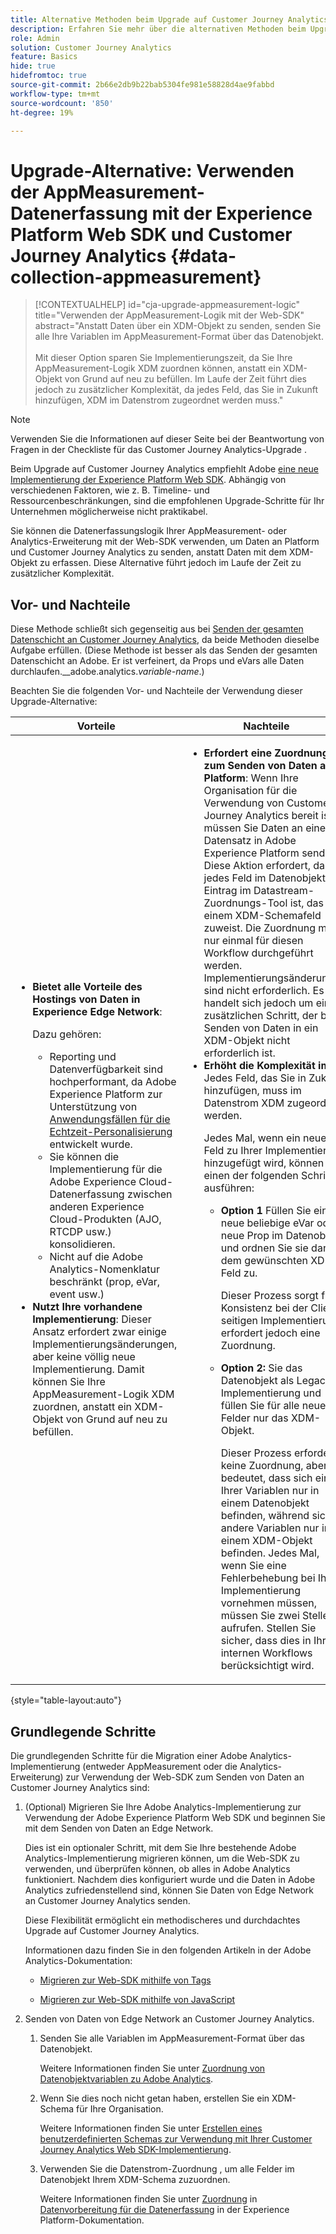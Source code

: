 ```yaml
---
title: Alternative Methoden beim Upgrade auf Customer Journey Analytics
description: Erfahren Sie mehr über die alternativen Methoden beim Upgrade auf Customer Journey Analytics
role: Admin
solution: Customer Journey Analytics
feature: Basics
hide: true
hidefromtoc: true
source-git-commit: 2b66e2db9b22bab5304fe981e58828d4ae9fabbd
workflow-type: tm+mt
source-wordcount: '850'
ht-degree: 19%

---
```


# Upgrade-Alternative: Verwenden der AppMeasurement-Datenerfassung mit der Experience Platform Web SDK und Customer Journey Analytics {#data-collection-appmeasurement}

<!-- markdownlint-disable MD034 -->

>[!CONTEXTUALHELP]
>id="cja-upgrade-appmeasurement-logic"
>title="Verwenden der AppMeasurement-Logik mit der Web-SDK"
>abstract="Anstatt Daten über ein XDM-Objekt zu senden, senden Sie alle Ihre Variablen im AppMeasurement-Format über das Datenobjekt.<br><br>Mit dieser Option sparen Sie Implementierungszeit, da Sie Ihre AppMeasurement-Logik XDM zuordnen können, anstatt ein XDM-Objekt von Grund auf neu zu befüllen. Im Laufe der Zeit führt dies jedoch zu zusätzlicher Komplexität, da jedes Feld, das Sie in Zukunft hinzufügen, XDM im Datenstrom zugeordnet werden muss."

<!-- markdownlint-enable MD034 -->

>[!NOTE]
> 
>Verwenden Sie die Informationen auf dieser Seite bei der Beantwortung von Fragen in der Checkliste für das Customer Journey Analytics-Upgrade [](https://gigazelle.github.io/cja-ttv/).

Beim Upgrade auf Customer Journey Analytics empfiehlt Adobe [eine neue Implementierung der Experience Platform Web SDK](/help/getting-started/cja-upgrade/cja-upgrade-recommendations.md). Abhängig von verschiedenen Faktoren, wie z. B. Timeline- und Ressourcenbeschränkungen, sind die empfohlenen Upgrade-Schritte für Ihr Unternehmen möglicherweise nicht praktikabel.

Sie können die Datenerfassungslogik Ihrer AppMeasurement- oder Analytics-Erweiterung mit der Web-SDK verwenden, um Daten an Platform und Customer Journey Analytics zu senden, anstatt Daten mit dem XDM-Objekt zu erfassen. Diese Alternative führt jedoch im Laufe der Zeit zu zusätzlicher Komplexität.

## Vor- und Nachteile

Diese Methode schließt sich gegenseitig aus bei [Senden der gesamten Datenschicht an Customer Journey Analytics](/help/getting-started/cja-upgrade/cja-upgrade-alternative-appmeasurement.md), da beide Methoden dieselbe Aufgabe erfüllen. (Diese Methode ist besser als das Senden der gesamten Datenschicht an Adobe. Er ist verfeinert, da Props und eVars alle Daten durchlaufen.__adobe.analytics._variable-name_.)

Beachten Sie die folgenden Vor- und Nachteile der Verwendung dieser Upgrade-Alternative:

| Vorteile | Nachteile |
|----------|---------|
| <ul><li>**Bietet alle Vorteile des Hostings von Daten in Experience Edge Network**: <p>Dazu gehören:</p><ul><li>Reporting und Datenverfügbarkeit sind hochperformant, da Adobe Experience Platform zur Unterstützung von [Anwendungsfällen für die Echtzeit-Personalisierung](https://experienceleague.adobe.com/docs/experience-platform/destinations/ui/activate/configure-personalization-destinations.html?lang=de) entwickelt wurde. </li><li>Sie können die Implementierung für die Adobe Experience Cloud-Datenerfassung zwischen anderen Experience Cloud-Produkten (AJO, RTCDP usw.) konsolidieren.</li><li>Nicht auf die Adobe Analytics-Nomenklatur beschränkt (prop, eVar, event usw.)</li></ul><li>**Nutzt Ihre vorhandene Implementierung**: Dieser Ansatz erfordert zwar einige Implementierungsänderungen, aber keine völlig neue Implementierung. Damit können Sie Ihre AppMeasurement-Logik XDM zuordnen, anstatt ein XDM-Objekt von Grund auf neu zu befüllen.</li></ul> | <ul><li>**Erfordert eine Zuordnung zum Senden von Daten an Platform**: Wenn Ihre Organisation für die Verwendung von Customer Journey Analytics bereit ist, müssen Sie Daten an einen Datensatz in Adobe Experience Platform senden. Diese Aktion erfordert, dass jedes Feld im Datenobjekt ein Eintrag im Datastream-Zuordnungs-Tool ist, das es einem XDM-Schemafeld zuweist. Die Zuordnung muss nur einmal für diesen Workflow durchgeführt werden. Implementierungsänderungen sind nicht erforderlich. Es handelt sich jedoch um einen zusätzlichen Schritt, der beim Senden von Daten in ein XDM-Objekt nicht erforderlich ist.</li><li>**Erhöht die Komplexität im**: Jedes Feld, das Sie in Zukunft hinzufügen, muss im Datenstrom XDM zugeordnet werden.<p>Jedes Mal, wenn ein neues Feld zu Ihrer Implementierung hinzugefügt wird, können Sie einen der folgenden Schritte ausführen:</p><ul><li>**Option 1** Füllen Sie eine neue beliebige eVar oder neue Prop im Datenobjekt und ordnen Sie sie dann dem gewünschten XDM-Feld zu.<p>Dieser Prozess sorgt für Konsistenz bei der Client-seitigen Implementierung, erfordert jedoch eine Zuordnung.</p></li><li>**Option 2:** Sie das Datenobjekt als Legacy-Implementierung und füllen Sie für alle neuen Felder nur das XDM-Objekt.<p>Dieser Prozess erfordert keine Zuordnung, aber er bedeutet, dass sich einige Ihrer Variablen nur in einem Datenobjekt befinden, während sich andere Variablen nur in einem XDM-Objekt befinden. Jedes Mal, wenn Sie eine Fehlerbehebung bei Ihrer Implementierung vornehmen müssen, müssen Sie zwei Stellen aufrufen. Stellen Sie sicher, dass dies in Ihren internen Workflows berücksichtigt wird.</p></li></ul> </li></ul> |

{style="table-layout:auto"}

## Grundlegende Schritte

Die grundlegenden Schritte für die Migration einer Adobe Analytics-Implementierung (entweder AppMeasurement oder die Analytics-Erweiterung) zur Verwendung der Web-SDK zum Senden von Daten an Customer Journey Analytics sind:

1. (Optional) Migrieren Sie Ihre Adobe Analytics-Implementierung zur Verwendung der Adobe Experience Platform Web SDK und beginnen Sie mit dem Senden von Daten an Edge Network.

   Dies ist ein optionaler Schritt, mit dem Sie Ihre bestehende Adobe Analytics-Implementierung migrieren können, um die Web-SDK zu verwenden, und überprüfen können, ob alles in Adobe Analytics funktioniert. Nachdem dies konfiguriert wurde und die Daten in Adobe Analytics zufriedenstellend sind, können Sie Daten von Edge Network an Customer Journey Analytics senden.

   Diese Flexibilität ermöglicht ein methodischeres und durchdachtes Upgrade auf Customer Journey Analytics.

   Informationen dazu finden Sie in den folgenden Artikeln in der Adobe Analytics-Dokumentation:

   * [Migrieren zur Web-SDK mithilfe von Tags](https://experienceleague.adobe.com/de/docs/analytics/implementation/aep-edge/web-sdk/analytics-extension-to-web-sdk)

   * [Migrieren zur Web-SDK mithilfe von JavaScript](https://experienceleague.adobe.com/de/docs/analytics/implementation/aep-edge/web-sdk/appmeasurement-to-web-sdk)

1. Senden von Daten von Edge Network an Customer Journey Analytics.

   1. Senden Sie alle Variablen im AppMeasurement-Format über das Datenobjekt.

      Weitere Informationen finden Sie unter [Zuordnung von Datenobjektvariablen zu Adobe Analytics](https://experienceleague.adobe.com/en/docs/analytics/implementation/aep-edge/data-var-mapping).

   1. Wenn Sie dies noch nicht getan haben, erstellen Sie ein XDM-Schema für Ihre Organisation.

      Weitere Informationen finden Sie unter [Erstellen eines benutzerdefinierten Schemas zur Verwendung mit Ihrer Customer Journey Analytics Web SDK-Implementierung](/help/getting-started/cja-upgrade/cja-upgrade-schema-create.md).

   1. Verwenden Sie die Datenstrom-Zuordnung , um alle Felder im Datenobjekt Ihrem XDM-Schema zuzuordnen.

      Weitere Informationen finden Sie unter [Zuordnung](https://experienceleague.adobe.com/en/docs/experience-platform/datastreams/data-prep?lang=en#mapping) in [Datenvorbereitung für die Datenerfassung](https://experienceleague.adobe.com/en/docs/experience-platform/datastreams/data-prep) in der Experience Platform-Dokumentation.


